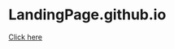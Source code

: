 # LandingPage.github.io
<a href="https://abhikappana.github.io/LandingPage.github.io/">Click here</a>
